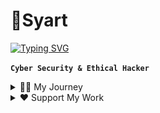 # 💫Syart

[![Typing SVG](https://readme-typing-svg.demolab.com?font=Fira+Code&pause=1000&color=F7F7F7&repeat=false&random=true&width=550&height=60&lines=Cyber+Security+Expert;Ethical+Hacker+with+3%2B+Years'+Experience)](https://twitter.com/xCryptoInfo)

**`Cyber Security & Ethical Hacker`**

<details>
<summary> 👨‍💻 My Journey</summary>
My journey into cybersecurity and ethical hacking began with a fascination for coding at age 11. Starting with Python, I quickly mastered its fundamentals. However, my interest shifted towards cybersecurity at age 14, leading me to explore ethical hacking. Through self-study and online resources, I honed my skills in areas like penetration testing and vulnerability assessment. My dedication to cybersecurity grew as I delved deeper into the field, continuously pushing myself to learn and adapt to new challenges.
</details>


<details>
<summary> ♥️ Support My Work</summary>

If you find my projects helpful or valuable, consider supporting me by donating. Your contributions help me dedicate more time and effort to create and maintain open-source projects.

### Cryptocurrency Donations:
- **Bitcoin <img src="Bitcoin.png" alt="Bitcoin" width="20" height="20">:** `soon` 
- **Ethereum <img src="Ethereum.png" alt="Ethereum" width="20" height="20">:** `soon` 
- **Solana <img src="Sol.png" alt="Solana" width="20" height="20">:** `soon`

Thank you for your generosity!
</details>

